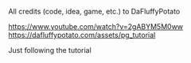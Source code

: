All credits (code, idea, game, etc.) to DaFluffyPotato

https://www.youtube.com/watch?v=2gABYM5M0ww
https://dafluffypotato.com/assets/pg_tutorial

Just following the tutorial